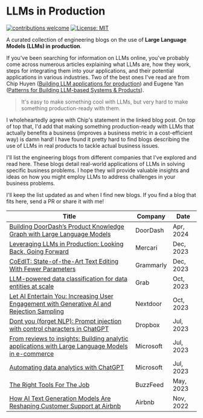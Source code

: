 # LLMs in Production

[![contributions welcome](https://img.shields.io/badge/contributions-welcome-brightgreen.svg?style=flat)](./CONTRIBUTING.md) [![License: MIT](https://img.shields.io/badge/License-MIT-yellow.svg)](https://opensource.org/licenses/MIT)

A curated collection of engineering blogs on the use of **Large Language Models (LLMs) in production**.

If you've been searching for information on LLMs online, you've probably come across numerous articles explaining what LLMs are, how they work, steps for integrating them into your applications, and their potential applications in various industries. Two of the best ones I've read are from Chip Huyen ([Building LLM applications for production](https://huyenchip.com/2023/04/11/llm-engineering.html#part_3_promising_use_cases)) and Eugene Yan ([Patterns for Building LLM-based Systems & Products](https://eugeneyan.com/writing/llm-patterns/)).

> It's easy to make something cool with LLMs, but very hard to make something production-ready with them.

I wholeheartedly agree with Chip's statement in the linked blog post. On top of top that, I'd add that making something production-ready with LLMs that actually benefits a business (improves a business metric in a cost-efficient way) is damn hard! I have found it pretty hard to find blogs describing the use of LLMs in real products to tackle actual business issues.

I'll list the engineering blogs from different companies that I've explored and read here. These blogs detail real-world applications of LLMs in solving specific business problems. I hope they will provide valuable insights and ideas on how you might employ LLMs to address challenges in your business problems.

I'll keep the list updated as and when I find new blogs. If you find a blog that fits here, send a PR or share it with me!

Title | Company | Date
------|---------|-----
[Building DoorDash’s Product Knowledge Graph with Large Language Models](https://doordash.engineering/2024/04/23/building-doordashs-product-knowledge-graph-with-large-language-models/) | DoorDash | Apr, 2024
[Leveraging LLMs in Production: Looking Back, Going Forward](https://engineering.mercari.com/en/blog/entry/20231219-leveraging-llms-in-production-looking-back-going-forward/) | Mercari | Dec, 2023
[CoEdIT: State-of-the-Art Text Editing With Fewer Parameters](https://www.grammarly.com/blog/engineering/coedit-text-editing/) | Grammarly | Dec, 2023
[LLM-powered data classification for data entities at scale](https://engineering.grab.com/llm-powered-data-classification) | Grab | Oct, 2023
[Let AI Entertain You: Increasing User Engagement with Generative AI and Rejection Sampling](https://engblog.nextdoor.com/let-ai-entertain-you-increasing-user-engagement-with-generative-ai-and-rejection-sampling-50a402264f56) | Nextdoor | Oct, 2023
[Dont you (forget NLP): Prompt injection with control characters in ChatGPT](https://dropbox.tech/machine-learning/prompt-injection-with-control-characters-openai-chatgpt-llm) | Dropbox | Jul, 2023
[From reviews to insights: Building analytic applications with Large Language Models in e-commerce](https://medium.com/data-science-at-microsoft/from-reviews-to-insights-building-analytic-applications-with-large-language-models-in-e-commerce-ad28ee60e2a7) | Microsoft | Jul, 2023
[Automating data analytics with ChatGPT](https://medium.com/data-science-at-microsoft/automating-data-analytics-with-chatgpt-827a51eaa2c) | Microsoft | Jul, 2023
[The Right Tools For The Job](https://tech.buzzfeed.com/the-right-tools-for-the-job-c05de96e949e) | BuzzFeed | May, 2023
[How AI Text Generation Models Are Reshaping Customer Support at Airbnb](https://medium.com/airbnb-engineering/how-ai-text-generation-models-are-reshaping-customer-support-at-airbnb-a851db0b4fa3) | Airbnb | Nov, 2022
